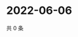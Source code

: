 # 2022-06-06

共 0 条

<!-- BEGIN WEIBO -->
<!-- 最后更新时间 Mon Jun 06 2022 03:13:06 GMT+0800 (China Standard Time) -->

<!-- END WEIBO -->
